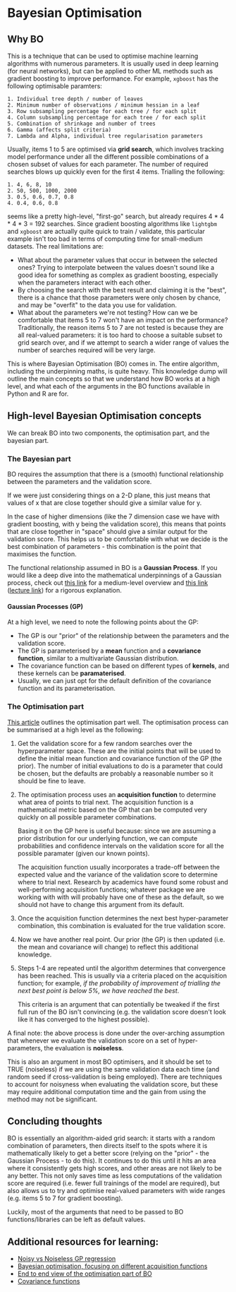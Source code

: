 # Bayesian Optimisation

## Why BO

This is a technique that can be used to optimise machine learning algorithms with numerous parameters. It is usually used in deep learning (for neural networks), but can be applied to other ML methods such as gradient boosting to improve performance. For example, `xgboost` has the following optimisable paramters:

	1. Individual tree depth / number of leaves 
	2. Minimum number of observations / minimum hessian in a leaf
	3. Row subsampling percentage for each tree / for each split
	4. Column subsampling percentage for each tree / for each split
	5. Combination of shrinkage and number of trees
	6. Gamma (affects split criteria) 
	7. Lambda and Alpha, individual tree regularisation parameters

Usually, items 1 to 5 are optimised via **grid search**, which involves tracking model performance under all the different possible combinations of a chosen subset of values for each parameter. The number of required searches blows up quickly even for the first 4 items. Trialling the following:

	1. 4, 6, 8, 10
	2. 50, 500, 1000, 2000
	3. 0.5, 0.6, 0.7, 0.8
	4. 0.4, 0.6, 0.8

seems like a pretty high-level, "first-go" search, but already requires 4 * 4 * 4 * 3 = 192 searches. Since gradient boosting algorithms like `lightgbm` and `xgboost` are actually quite quick to train / validate, this particular example isn't too bad in terms of computing time for small-medium datasets. The real limitations are:

- What about the parameter values that occur in between the selected ones? Trying to interpolate between the values doesn't sound like a good idea for something as complex as gradient boosting, especially when the parameters interact with each other.
- By choosing the search with the best result and claiming it is the "best", there is a chance that those parameters were only chosen by chance, and may be "overfit" to the data you use for validation.
- What about the parameters we're not testing? How can we be comfortable that items 5 to 7 won't have an impact on the performance? Traditionally, the reason items 5 to 7 are not tested is because they are all real-valued parameters: it is too hard to choose a suitable subset to grid search over, and if we attempt to search a wider range of values the number of searches required will be very large.

 This is where Bayesian Optimisation (BO) comes in. The entire algorithm, including the underpinning maths, is quite heavy. This knowledge dump will outline the main concepts so that we understand how BO works at a high level, and what each of the arguments in the BO functions available in Python and R are for.

## High-level Bayesian Optimisation concepts
 
We can break BO into two components, the optimisation part, and the bayesian part.
 
### The Bayesian part

BO requires the assumption that there is a (smooth) functional relationship between the parameters and the validation score. 

If we were just considering things on a 2-D plane, this just means that values of x that are close together should give a similar value for y. 

In the case of higher dimensions (like the 7 dimension case we have with gradient boosting, with y being the validation score), this means that points that are close together in "space" should give a similar output for the validation score. This helps us to be comfortable with what we decide is the best combination of parameters - this combination is the point that maximises the function.

The functional relationship assumed in BO is a **Gaussian Process**. If you would like a deep dive into the mathematical underpinnings of a Gaussian process, check out [this link](http://katbailey.github.io/post/gaussian-processes-for-dummies/) for a medium-level overview and [this link](http://www.cs.ubc.ca/~nando/540-2013/lectures/l6.pdf) ([lecture link](https://www.youtube.com/watch?v=4vGiHC35j9s)) for a rigorous explanation.

#### Gaussian Processes (GP)
At a high level, we need to note the following points about the GP:

- The GP is our "prior" of the relationship between the parameters and the validation score. 
- The GP is parameterised by a **mean** function and a **covariance function**, similar to a multivariate Gaussian distribution.
- The covariance function can be based on different types of **kernels**, and these kernels can be **paramaterised**.
- Usually, we can just opt for the default definition of the covariance function and its parameterisation.

### The Optimisation part

[This article](http://krasserm.github.io/2018/03/21/bayesian-optimization/) outlines the optimisation part well. The optimisation process can be summarised at a high level as the following:
1. Get the validation score for a few random searches over the hyperparameter space. These are the initial points that will be used to define the initial mean function and covariance function of the GP (the prior). The number of initial evaluations to do is a parameter that could be chosen, but the defaults are probably a reasonable number so it should be fine to leave.
2. The optimisation process uses an **acquisition function** to determine what area of points to trial next. The acquisition function is a mathematical metric based on the GP that can be computed very quickly on all possible parameter combinations. 

	Basing it on the GP here is useful because: since we are assuming a prior distribution for our underlying function, we can compute probabilities and confidence intervals on the validation score for all the possible paramater (given our known points). 
	
	The acquisition function usually incorporates a trade-off between the expected value and the variance of the validation score to determine where to trial next. Research by academics have found some robust and well-performing acquisition functions; whatever package we are working with with will probably have one of these as the default, so we should not have to change this argument from its default.

3. Once the acquisition function determines the next best hyper-parameter combination, this combination is evaluated for the true validation score.
4. Now we have another real point. Our prior (the GP) is then updated (i.e. the mean and covariance will change) to reflect this additional knowledge.
5. Steps 1-4 are repeated until the algorithm determines that convergence has been reached. This is usually via a criteria placed on the acquisition function; for example, *if the probability of improvement of trialling the next best point is below 5%, we have reached the best*. 

	This criteria is an argument that can potentially be tweaked if the first full run of the BO isn't convincing (e.g. the validation score doesn't look like it has converged to the highest possible).

A final note: the above process is done under the over-arching assumption that whenever we evaluate the validation score on a set of hyper-parameters, the evaluation is **noiseless**. 

This is also an argument in most BO optimisers, and it should be set to TRUE (noiseless) if we are using the same validation data each time (and random seed if cross-validation is being employed). There are techniques to account for noisyness when evaluating the validation score, but these may require additional computation time and the gain from using the method may not be significant.

## Concluding thoughts

BO is essentially an algorithm-aided grid search: it starts with a random combination of parameters, then directs itself to the spots where it is mathematically likely to get a better score (relying on the "prior" - the Gaussian Process - to do this). It continues to do this until it hits an area where it consistently gets high scores, and other areas are not likely to be any better. This not only saves time as less computations of the validation score are required (i.e. fewer full trainings of the model are required), but also allows us to try and optimise real-valued parameters with wide ranges (e.g. items 5 to 7 for gradient boosting).

Luckily, most of the arguments that need to be passed to BO functions/libraries can be left as default values. 

## Additional resources for learning: 

- [Noisy vs Noiseless GP regression](https://www.cs.princeton.edu/~bee/courses/scribe/lec_10_16_2013.pdf) 
- [Bayesian optimisation, focusing on different acquisition functions](https://www.cse.wustl.edu/~garnett/cse515t/spring_2015/files/lecture_notes/12.pdf)
- [End to end view of the optimisation part of BO](https://arxiv.org/pdf/1012.2599.pdf)
- [Covariance functions](https://en.wikipedia.org/wiki/Covariance_function)
